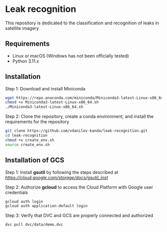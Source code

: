 # Leak recognition
This repository is dedicated to the classification and recognition of leaks in satellite imagery

## Requirements

- Linux or macOS (Windows has not been officially tested)
- Python 3.11.x

## Installation

Step 1: Download and install Miniconda
``` bash
wget https://repo.anaconda.com/miniconda/Miniconda3-latest-Linux-x86_64.sh
chmod +x Miniconda3-latest-Linux-x86_64.sh
./Miniconda3-latest-Linux-x86_64.sh
```

Step 2: Clone the repository, create a conda environment, and install the requirements for the repository
``` bash
git clone https://github.com/vdanilov-kanda/leak-recognition.git
cd leak-recognition
chmod +x create_env.sh
source create_env.sh
```

## Installation of GCS

Step 1: Install **gsutil** by following the steps described at _https://cloud.google.com/storage/docs/gsutil_inst_

Step 2: Authorize **gcloud** to access the Cloud Platform with Google user credentials
``` bash
gcloud auth login
gcloud auth application-default login
```

Step 3: Verify that DVC and GCS are properly connected and authorized
``` bash
dvc pull dvc/data/demo.dvc
```
